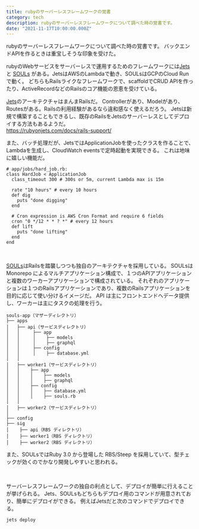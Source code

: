 ```yaml
---
title: rubyのサーバーレスフレームワークの覚書
category: tech
description: rubyのサーバーレスフレームワークについて調べた時の覚書です。
date: "2021-11-17T10:00:00.000Z"
---
```


rubyのサーバーレスフレームワークについて調べた時の覚書です。
バックエンドAPIを作るときは重宝しそうな印象を受けた。

rubyのWebサービスをサーバーレスで運用するためのフレームワークには[Jets](https://rubyonjets.com/) と [SOULs](https://souls.elsoul.nl/ja/) がある。JetsはAWSのLambdaで動き、SOULsはGCPのCloud Runで動く。
どちらもRailsライクなフレームワークで、scaffoldでCRUD APIを作ったり、ActiveRecordなどのRailsのコア機能の恩恵を受けている。

[Jets](https://rubyonjets.com/)のアーキテクチャはまんまRailsだ。
Controllerがあり、Modelがあり、Routesがある。Railsの利用経験があるなら違和感なく使えるだろう。
Jetsは新規で構築することもできるし、既存のRailsをJetsのサーバーレスとしてデプロイする方法もあるようだ。<br />
https://rubyonjets.com/docs/rails-support/

また、バッチ処理だが、JetsではApplicationJobを使ったクラスを作ることで、Lambdaを生成し、CloudWatch eventsで定時起動を実現できる。
これは地味に嬉しい機能だ。

```
# app/jobs/hard_job.rb:
class HardJob < ApplicationJob
  class_timeout 300 # 300s or 5m, current Lambda max is 15m

  rate "10 hours" # every 10 hours
  def dig
    puts "done digging"
  end

  # Cron expression is AWS Cron Format and require 6 fields
  cron "0 */12 * * ? *" # every 12 hours
  def lift
    puts "done lifting"
  end
end
```

<br />

[SOULs](https://souls.elsoul.nl/ja/)はRailsを踏襲しつつも独自のアーキテクチャを採用している。
SOULsは Monorepo によるマルチアプリケーション構成で、１つのAPIアプリケーションと複数のワーカーアプリケーションで構成されている。
それぞれのアプリケーションは１つのRailsアプリケーションであり、複数のRailsアプリケーションを目的に応じて使い分けるイメージだ。
API は主にフロントエンドへデータ提供し、ワーカーは主にタスクの処理を行う。

```
souls-app（マザーディレクトリ）
├── apps
│   ├── api（サービスディレクトリ）
│   │     ├── app
│   │     │    ├── models
│   │     │    ├── graphql
│   │     ├── config
│   │     │    ├── database.yml
│   │ 
│   ├── worker1（サービスディレクトリ）
│   │    ├── app
│   │    │    ├── models
│   │    │    ├── graphql
│   │    ├── config
│   │    │    ├── database.yml
│   │    │    ├── souls.rb
│   │ 
│   ├── worker2（サービスディレクトリ）
│
├── config
├── sig
│    ├── api（RBS ディレクトリ）
│    ├── worker1（RBS ディレクトリ）
│    ├── worker2（RBS ディレクトリ）
```

また、SOULsではRuby 3.0 から登場した RBS/Steep を採用していて、型チェックが効くのでかなり開発しやすいと思われる。


<br />

サーバーレスフレームワークの独自の利点として、デプロイが簡単に行えることが挙げられる。
Jets、SOULsもどちらもデプロイ用のコマンドが用意されており、簡単にデプロイができる。
例えばJetsだと次のコマンドでデプロイできる。

```
jets deploy
```
